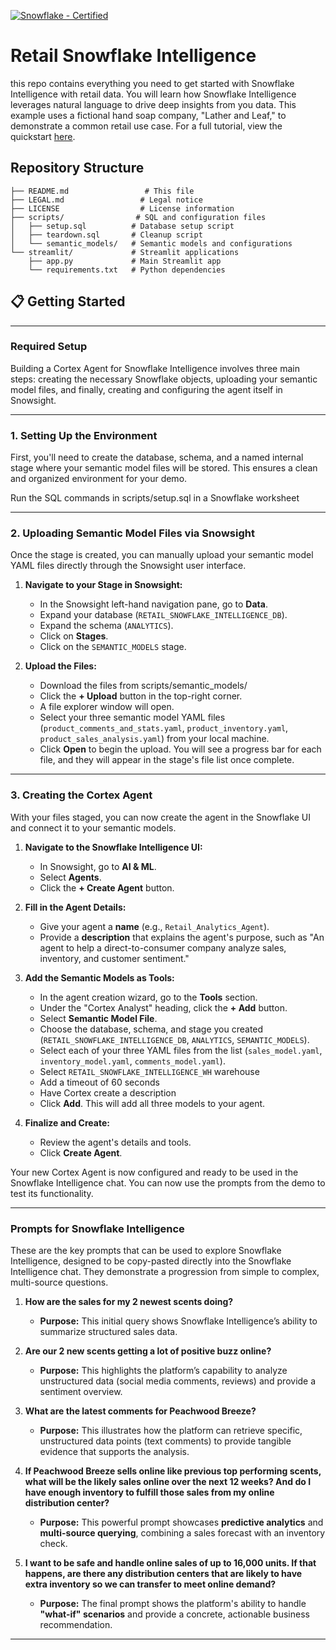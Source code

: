 [![Snowflake - Certified](https://img.shields.io/badge/Snowflake-Certified-2ea44f?style=for-the-badge&logo=snowflake)](https://developers.snowflake.com/solutions/)

# Retail Snowflake Intelligence

this repo contains everything you need to get started with Snowflake Intelligence with retail data. You will learn how Snowflake Intelligence leverages natural language to drive deep insights from you data. This example uses a fictional hand soap company, "Lather and Leaf," to demonstrate a common retail use case. For a full tutorial, view the quickstart [here](https://quickstarts.snowflake.com/guide/retail_snowflake_intelligence).

## Repository Structure
```
├── README.md                 # This file
├── LEGAL.md                 # Legal notice
├── LICENSE                  # License information
├── scripts/                # SQL and configuration files
│   ├── setup.sql          # Database setup script
│   ├── teardown.sql       # Cleanup script
│   └── semantic_models/   # Semantic models and configurations
└── streamlit/             # Streamlit applications
    ├── app.py             # Main Streamlit app
    └── requirements.txt   # Python dependencies
```

## 📋 Getting Started

***

### **Required Setup**

Building a Cortex Agent for Snowflake Intelligence involves three main steps: creating the necessary Snowflake objects, uploading your semantic model files, and finally, creating and configuring the agent itself in Snowsight.

-----
### **1. Setting Up the Environment**

First, you'll need to create the database, schema, and a named internal stage where your semantic model files will be stored. This ensures a clean and organized environment for your demo.

Run the SQL commands in scripts/setup.sql in a Snowflake worksheet

-----

### **2. Uploading Semantic Model Files via Snowsight**

Once the stage is created, you can manually upload your semantic model YAML files directly through the Snowsight user interface.

1.  **Navigate to your Stage in Snowsight:**

      * In the Snowsight left-hand navigation pane, go to **Data**.
      * Expand your database (`RETAIL_SNOWFLAKE_INTELLIGENCE_DB`).
      * Expand the schema (`ANALYTICS`).
      * Click on **Stages**.
      * Click on the `SEMANTIC_MODELS` stage.

2.  **Upload the Files:**

      * Download the files from scripts/semantic_models/
      * Click the **+ Upload** button in the top-right corner.
      * A file explorer window will open.
      * Select your three semantic model YAML files (`product_comments_and_stats.yaml`, `product_inventory.yaml`, `product_sales_analysis.yaml`) from your local machine.
      * Click **Open** to begin the upload. You will see a progress bar for each file, and they will appear in the stage's file list once complete.

-----

### **3. Creating the Cortex Agent**

With your files staged, you can now create the agent in the Snowflake UI and connect it to your semantic models.

1.  **Navigate to the Snowflake Intelligence UI:**

      * In Snowsight, go to **AI & ML**.
      * Select **Agents**.
      * Click the **+ Create Agent** button.

2.  **Fill in the Agent Details:**

      * Give your agent a **name** (e.g., `Retail_Analytics_Agent`).
      * Provide a **description** that explains the agent's purpose, such as "An agent to help a direct-to-consumer company analyze sales, inventory, and customer sentiment."

3.  **Add the Semantic Models as Tools:**

      * In the agent creation wizard, go to the **Tools** section.
      * Under the "Cortex Analyst" heading, click the **+ Add** button.
      * Select **Semantic Model File**.
      * Choose the database, schema, and stage you created (`RETAIL_SNOWFLAKE_INTELLIGENCE_DB`, `ANALYTICS`, `SEMANTIC_MODELS`).
      * Select each of your three YAML files from the list (`sales_model.yaml`, `inventory_model.yaml`, `comments_model.yaml`).
      * Select `RETAIL_SNOWFLAKE_INTELLIGENCE_WH` warehouse
      * Add a timeout of 60 seconds
      * Have Cortex create a description 
      * Click **Add**. This will add all three models to your agent.

4.  **Finalize and Create:**

      * Review the agent's details and tools.
      * Click **Create Agent**.

Your new Cortex Agent is now configured and ready to be used in the Snowflake Intelligence chat. You can now use the prompts from the demo to test its functionality.

***

### **Prompts for Snowflake Intelligence**

These are the key prompts that can be used to explore Snowflake Intelligence, designed to be copy-pasted directly into the Snowflake Intelligence chat. They demonstrate a progression from simple to complex, multi-source questions.

1.  **How are the sales for my 2 newest scents doing?**
    * **Purpose:** This initial query shows Snowflake Intelligence’s ability to summarize structured sales data.

2.  **Are our 2 new scents getting a lot of positive buzz online?**
    * **Purpose:** This highlights the platform’s capability to analyze unstructured data (social media comments, reviews) and provide a sentiment overview.

3.  **What are the latest comments for Peachwood Breeze?**
    * **Purpose:** This illustrates how the platform can retrieve specific, unstructured data points (text comments) to provide tangible evidence that supports the analysis.

4.  **If Peachwood Breeze sells online like previous top performing scents, what will be the likely sales online over the next 12 weeks? And do I have enough inventory to fulfill those sales from my online distribution center?**
    * **Purpose:** This powerful prompt showcases **predictive analytics** and **multi-source querying**, combining a sales forecast with an inventory check.

5.  **I want to be safe and handle online sales of up to 16,000 units. If that happens, are there any distribution centers that are likely to have extra inventory so we can transfer to meet online demand?**
    * **Purpose:** The final prompt shows the platform's ability to handle **"what-if" scenarios** and provide a concrete, actionable business recommendation.

***
